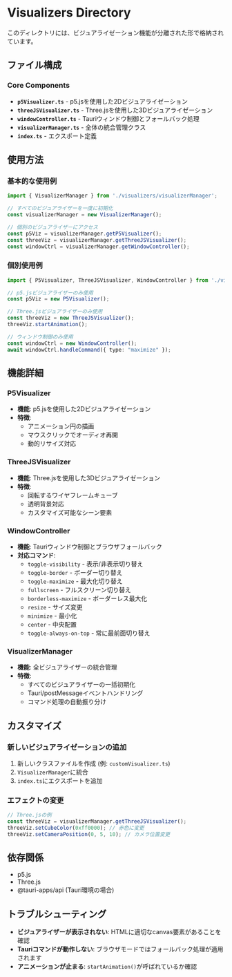 # Visualizers Directory

このディレクトリには、ビジュアライゼーション機能が分離された形で格納されています。

## ファイル構成

### Core Components

- **`p5Visualizer.ts`** - p5.jsを使用した2Dビジュアライゼーション
- **`threeJSVisualizer.ts`** - Three.jsを使用した3Dビジュアライゼーション  
- **`windowController.ts`** - Tauriウィンドウ制御とフォールバック処理
- **`visualizerManager.ts`** - 全体の統合管理クラス
- **`index.ts`** - エクスポート定義

## 使用方法

### 基本的な使用例

```typescript
import { VisualizerManager } from './visualizers/visualizerManager';

// すべてのビジュアライザーを一度に初期化
const visualizerManager = new VisualizerManager();

// 個別のビジュアライザーにアクセス
const p5Viz = visualizerManager.getP5Visualizer();
const threeViz = visualizerManager.getThreeJSVisualizer();
const windowCtrl = visualizerManager.getWindowController();
```

### 個別使用例

```typescript
import { P5Visualizer, ThreeJSVisualizer, WindowController } from './visualizers';

// p5.jsビジュアライザーのみ使用
const p5Viz = new P5Visualizer();

// Three.jsビジュアライザーのみ使用
const threeViz = new ThreeJSVisualizer();
threeViz.startAnimation();

// ウィンドウ制御のみ使用
const windowCtrl = new WindowController();
await windowCtrl.handleCommand({ type: "maximize" });
```

## 機能詳細

### P5Visualizer

- **機能**: p5.jsを使用した2Dビジュアライゼーション
- **特徴**: 
  - アニメーション円の描画
  - マウスクリックでオーディオ再開
  - 動的リサイズ対応

### ThreeJSVisualizer

- **機能**: Three.jsを使用した3Dビジュアライゼーション
- **特徴**:
  - 回転するワイヤフレームキューブ
  - 透明背景対応
  - カスタマイズ可能なシーン要素

### WindowController

- **機能**: Tauriウィンドウ制御とブラウザフォールバック
- **対応コマンド**:
  - `toggle-visibility` - 表示/非表示切り替え
  - `toggle-border` - ボーダー切り替え
  - `toggle-maximize` - 最大化切り替え
  - `fullscreen` - フルスクリーン切り替え
  - `borderless-maximize` - ボーダーレス最大化
  - `resize` - サイズ変更
  - `minimize` - 最小化
  - `center` - 中央配置
  - `toggle-always-on-top` - 常に最前面切り替え

### VisualizerManager

- **機能**: 全ビジュアライザーの統合管理
- **特徴**:
  - すべてのビジュアライザーの一括初期化
  - Tauri/postMessageイベントハンドリング
  - コマンド処理の自動振り分け

## カスタマイズ

### 新しいビジュアライゼーションの追加

1. 新しいクラスファイルを作成 (例: `customVisualizer.ts`)
2. `VisualizerManager`に統合
3. `index.ts`にエクスポートを追加

### エフェクトの変更

```typescript
// Three.jsの例
const threeViz = visualizerManager.getThreeJSVisualizer();
threeViz.setCubeColor(0xff0000); // 赤色に変更
threeViz.setCameraPosition(0, 5, 10); // カメラ位置変更
```

## 依存関係

- p5.js
- Three.js  
- @tauri-apps/api (Tauri環境の場合)

## トラブルシューティング

- **ビジュアライザーが表示されない**: HTMLに適切なcanvas要素があることを確認
- **Tauriコマンドが動作しない**: ブラウザモードではフォールバック処理が適用されます
- **アニメーションが止まる**: `startAnimation()`が呼ばれているか確認
